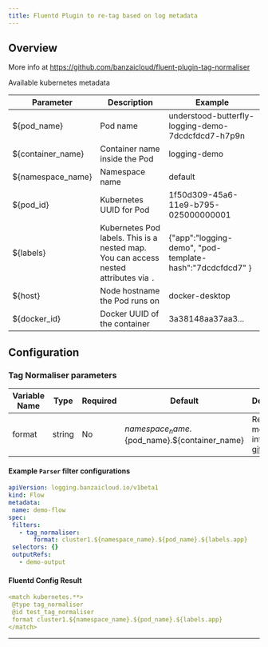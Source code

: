 ```yaml
---
title: Fluentd Plugin to re-tag based on log metadata
---
```

## Overview
More info at https://github.com/banzaicloud/fluent-plugin-tag-normaliser

Available kubernetes metadata

| Parameter | Description | Example |
|-----------|-------------|---------|
| ${pod_name} | Pod name | understood-butterfly-logging-demo-7dcdcfdcd7-h7p9n |
| ${container_name} | Container name inside the Pod | logging-demo |
| ${namespace_name} | Namespace name | default |
| ${pod_id} | Kubernetes UUID for Pod | 1f50d309-45a6-11e9-b795-025000000001  |
| ${labels} | Kubernetes Pod labels. This is a nested map. You can access nested attributes via `.`  | {"app":"logging-demo", "pod-template-hash":"7dcdcfdcd7" }  |
| ${host} | Node hostname the Pod runs on | docker-desktop |
| ${docker_id} | Docker UUID of the container | 3a38148aa37aa3... |

## Configuration
### Tag Normaliser parameters
| Variable Name | Type | Required | Default | Description |
|---|---|---|---|---|
| format | string | No | ${namespace_name}.${pod_name}.${container_name} | Re-Tag log messages info at [github](https://github.com/banzaicloud/fluent-plugin-tag-normaliser)<br> |
 #### Example `Parser` filter configurations
 ```yaml
apiVersion: logging.banzaicloud.io/v1beta1
kind: Flow
metadata:
  name: demo-flow
spec:
  filters:
    - tag_normaliser:
        format: cluster1.${namespace_name}.${pod_name}.${labels.app}
  selectors: {}
  outputRefs:
    - demo-output
 ```

 #### Fluentd Config Result
 ```yaml
<match kubernetes.**>
  @type tag_normaliser
  @id test_tag_normaliser
  format cluster1.${namespace_name}.${pod_name}.${labels.app}
</match>
 ```

---
